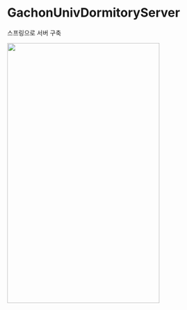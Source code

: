 # GachonUnivDormitoryServer
스프링으로 서버 구축

<img class="fit-picture"
     src="https://user-images.githubusercontent.com/66655076/173991985-117a60f9-4b9a-4182-b2a3-270e82febf74.png"
     width=350
     height=600>
